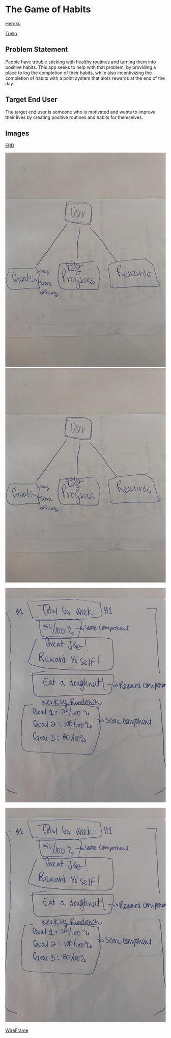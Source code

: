 # The Game of Habits

[Heroku](https://habit-project-three.herokuapp.com/)

[Trello](https://trello.com/b/xYEIn4bq/project-three)

## Problem Statement

People have trouble sticking with healthy routines and turning them into positive habits.  This app seeks to help with that problem, by providing a place to log the completion of their habits, while also incentivizing the completion of habits with a point system that alots rewards at the end of the day.

## Target End User

The target end user is someone who is motivated and wants to improve their lives by creating positive routines and habits for themselves.

## Images

[ERD](https://drive.google.com/file/d/0B7LVQpTXmuAhWmtjWWVUWlpDVzVXb3VkendGd2g4Wmd2aks4/view?usp=sharing)

![ERD](ERD.jpg)
<img src="ERD.jpg">


![Wireframe](WireFrame.jpg)

<img src="WireFrame.jpg">

[WireFrame](https://drive.google.com/file/d/0B7LVQpTXmuAhYlBHSjJkOUdDMnp5Y2U3YTE4WWZ2bTJsSUFn/view?usp=sharing)